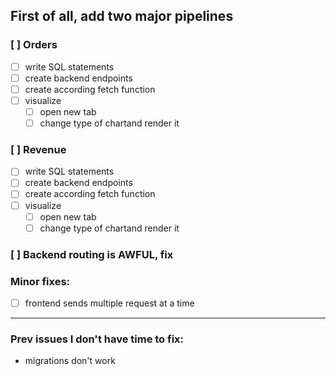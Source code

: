 ## First of all, add two major pipelines
### [ ] Orders
  - [ ] write SQL statements
  - [ ] create backend endpoints
  - [ ] create according fetch function
  - [ ] visualize
    - [ ] open new tab 
    - [ ] change type of chartand render it

### [ ] Revenue
  - [ ] write SQL statements
  - [ ] create backend endpoints
  - [ ] create according fetch function
  - [ ] visualize
    - [ ] open new tab 
    - [ ] change type of chartand render it

### [ ] Backend routing is AWFUL, fix

### Minor fixes:
- [ ] frontend sends multiple request at a time
---
### Prev issues I don't have time to fix:
- migrations don't work
